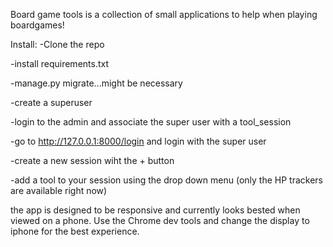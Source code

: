 Board game tools is a collection of small applications to help when playing boardgames!

Install:
-Clone the repo

-install requirements.txt

-manage.py migrate...might be necessary

-create a superuser

-login to the admin and associate the super user with a tool_session

-go to http://127.0.0.1:8000/login and login with the super user

-create a new session wiht the + button

-add a tool to your session using the drop down menu (only the HP trackers are available right now)

the app is designed to be responsive and currently looks bested when viewed on a phone. Use the Chrome dev tools and
change the display to iphone for the best experience.


